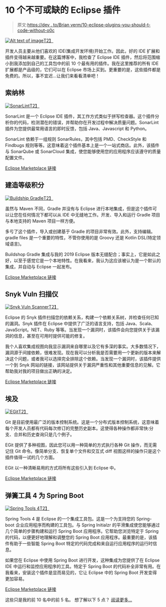 # 10 个不可或缺的 Eclipse 插件

> 原文:[https://dev . to/Brian verm/10-eclipse-plugins-you-should-t-code-without-o0c](https://dev.to/brianverm/10-eclipse-plugins-you-shouldn-t-code-without-o0c)

[![Alt text of image](../Images/0f7258a311c50445419cd91a924955fe.png)T2】](https://res.cloudinary.com/practicaldev/image/fetch/s--kPHK_feA--/c_limit%2Cf_auto%2Cfl_progressive%2Cq_auto%2Cw_880/https://snyk.io/wp-content/uploads/10_eclipse_plugins.png)

开发人员主要从他们喜欢的 IDE(集成开发环境)开始工作。因此，好的 IDE 扩展和插件变得越来越重要。在这篇博客中，我检查了 Eclipse IDE 插件，然后将范围缩小到我添加到自己的工具包中的前 10 个最有用的插件。我在这里推荐的所有 IDE 扩展都是产品级的，它们可以在 Eclipse 市场上买到。更重要的是，这些插件都是免费的。所以，事不宜迟…让我们来看看清单吧！

## [](#sonarlint)索纳林

[![SonarLint](../Images/81503e136caf6c02db6f2329bfb90cc8.png)T2】](https://res.cloudinary.com/practicaldev/image/fetch/s--AqHs91HV--/c_limit%2Cf_auto%2Cfl_progressive%2Cq_auto%2Cw_880/https://snyk.io/wp-content/uploads/image8-1.png)

SonarLint 是一个 Eclipse IDE 插件，其工作方式类似于拼写检查器。这个插件分析你的代码，检测潜在的错误，并帮助你在开发过程中解决质量问题。SonarLint 插件为您提供最常用语言的即时反馈，包括 Java、Javascript 和 Python。

SonarLint 依赖于一组规则 SonarRules，其中包括 PMD、CheckStyle 和 Findbugs 规则等等。这意味着这个插件基本上是一个一站式商店。此外，该插件与 SonarQube 或 SonarCloud 集成，使您能够使用您的应用程序应该遵守的质量配置文件。

[Eclipse Marketplace 链接](https://marketplace.eclipse.org/content/sonarlint)

## [](#buildship-gradle-integration)建造等级积分

[![Buildship Gradle](../Images/64cf3e2f545c7a7c5983332a82e9bf80.png)T2】](https://res.cloudinary.com/practicaldev/image/fetch/s--GffT1zfn--/c_limit%2Cf_auto%2Cfl_progressive%2Cq_auto%2Cw_880/https://snyk.io/wp-content/uploads/image6-1.png)

虽然与 Maven 不同，Gradle 并没有与 Eclipse 进行本地集成，但是这个插件可以让您在任何情况下都可以从 IDE 中无缝地工作。开发、导入和运行 Gradle 项目与本地支持的 Maven 项目一样方便。

多亏了这个插件，导入或创建基于 Gradle 的项目非常有效。此外，支持编辑。gradle files 是一个重要的特性，不管你使用的是 Groovy 还是 Kotlin DSL(特定领域语言)。

Buildshop Gradle 集成与我的 2019 Eclipse 版本无缝配合；事实上，它是如此之好，以至于感觉它是一个本地特性。在我看来，我认为这应该被认为是一个默认的集成，并自动与 Eclipse 一起发布。

[Eclipse Marketplace 链接](https://marketplace.eclipse.org/content/buildship-gradle-integration)

## [](#snyk-vuln-scanner)Snyk Vuln 扫描仪

[![Snyk Vuln Scanner](../Images/2b7295758552a848ea0207a5d8cc0584.png)T2】](https://res.cloudinary.com/practicaldev/image/fetch/s--vCpbNLJZ--/c_limit%2Cf_auto%2Cfl_progressive%2Cq_auto%2Cw_880/https://snyk.io/wp-content/uploads/image12.png)

Eclipse 的 Snyk 插件扫描您的依赖关系，构建一个依赖关系树，并检查任何已知的漏洞。Snyk 插件在 Eclipse 中提供了广泛的语言支持，包括 Java、Scala、JavaScript。NET、Ruby 等等。当发现一个漏洞时，该插件会向您提供关于该漏洞的信息，甚至在可用时提供可能的修复。

我个人喜欢集成视图向我显示漏洞来自哪里以及它有多深的事实。大多数情况下，漏洞源于间接依赖，很难发现。现在我可以分析我是否需要用一个更新的版本来解决这个问题，或者我可以选择完全排除这个依赖。当发现一个漏洞时，该插件提供一个到 Snyk 网站的链接，该网站提供关于漏洞严重性和其他重要信息的见解。它帮助我对我的项目做出正确的决定。

[Eclipse Marketplace 链接](https://marketplace.eclipse.org/content/snyk-vuln-scanner)

## [](#egit)埃及

[![EGit](../Images/d33dcb7209c4482c3f2e8322a3f48a9c.png)T2】](https://res.cloudinary.com/practicaldev/image/fetch/s--T9WIhFBd--/c_limit%2Cf_auto%2Cfl_progressive%2Cq_auto%2Cw_880/https://snyk.io/wp-content/uploads/image19.png)

Git 是目前使用最广泛的版本控制系统。这是一个分布式版本控制系统，这意味着每个开发人员都有代码每次修订的完整历史副本。这使得各种操作都非常快:分支、合并和历史查询只是几个例子。

EGit 提供了多种视图，因此您可以用一种简单的方式执行各种 Git 操作，而无需记住 Git 命令。像简单分支、恢复单个文件和交互式 diff 视图这样的操作只是这个插件值得一试的几个方面。

EGit 以一种清晰易用的方式将所有这些引入到 Eclipse 中。

[Eclipse Marketplace 链接](https://marketplace.eclipse.org/content/egit-git-integration-eclipse)

## [](#spring-tools-4-for-spring-boot)弹簧工具 4 为 Spring Boot

[![Spring Tools 4](../Images/d4bfbb25a9998653f0a1853a5da102e7.png)T2】](https://res.cloudinary.com/practicaldev/image/fetch/s--Gv0P_pWY--/c_limit%2Cf_auto%2Cfl_progressive%2Cq_auto%2Cw_880/https://snyk.io/wp-content/uploads/image7-1.png)

Spring Tools 4 是 Eclipse 的一个集成工具包。这是一个为支持您的 Spring-boot 企业应用程序而构建的工具包。与 Spring Initialzr 的平滑集成使您能够通过几个简单的步骤构建和运行 Spring Boot 应用程序。它帮助您浏览特定于 Spring 的代码，以便更好地理解和调整您的 Spring Boot 应用程序。最重要的是，该插件有助于一些智能 Spring Boot 特定的代码完成和来自运行应用程序的运行时信息。

如果您在 Eclipse 中使用 Spring Boot 进行开发，这种集成为您提供了在 Eclipse IDE 中运行和监控应用程序的工具。特定于 Spring Boot 的代码补全非常有用。在我看来，安装这个插件是显而易见的，它让 Eclipse 中的 Spring Boot 开发变得更加容易。

[Eclipse Marketplace 链接](https://marketplace.eclipse.org/content/spring-tools-4-spring-boot-aka-spring-tool-suite-4)

这些只是我的前 10 名中的前 5 名。
想了解以下 5 点？
[阅读更多...](https://snyk.io/blog/10-eclipse-plugins-you-shouldnt-code-without/)